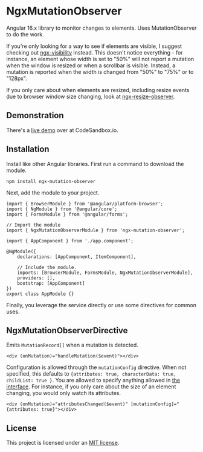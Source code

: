 # NgxMutationObserver

Angular 16.x library to monitor changes to elements. Uses MutationObserver to do the work.

If you're only looking for a way to see if elements are visible, I suggest checking out [ngx-visibility](https://github.com/fidian/ngx-visibility) instead. This doesn't notice everything - for instance, an element whose width is set to "50%" will not report a mutation when the window is resized or when a scrollbar is visible. Instead, a mutation is reported when the width is changed from "50%" to "75%" or to "128px".

If you only care about when elements are resized, including resize events due to browser window size changing, look at [ngx-resize-observer](https://github.com/fidian/ngx-resize-observer/).


## Demonstration

There's a [live demo](https://codesandbox.io/s/github/fidian/ngx-mutation-observer-demo/tree/master/) over at CodeSandbox.io.


## Installation

Install like other Angular libraries. First run a command to download the module.

    npm install ngx-mutation-observer

Next, add the module to your project.

    import { BrowserModule } from '@angular/platform-browser';
    import { NgModule } from '@angular/core';
    import { FormsModule } from '@angular/forms';

    // Import the module
    import { NgxMutationObserverModule } from 'ngx-mutation-observer';

    import { AppComponent } from './app.component';

    @NgModule({
        declarations: [AppComponent, ItemComponent],

        // Include the module.
        imports: [BrowserModule, FormsModule, NgxMutationObserverModule],
        providers: [],
        bootstrap: [AppComponent]
    })
    export class AppModule {}

Finally, you leverage the service directly or use some directives for common uses.


## NgxMutationObserverDirective

Emits `MutationRecord[]` when a mutation is detected.

    <div (onMutation)="handleMutation($event)"></div>

Configuration is allowed through the `mutationConfig` directive. When not specified, this defaults to `{attributes: true, characterData: true, childList: true }`. You are allowed to specify anything allowed in [the interface](https://developer.mozilla.org/en-US/docs/Web/API/MutationObserverInit). For instance, if you only care about the size of an element changing, you would only watch its attributes.

    <div (onMutation)="attributesChanged($event)" [mutationConfig]="{attributes: true}"></div>


## License

This project is licensed under an [MIT license](LICENSE.md).
